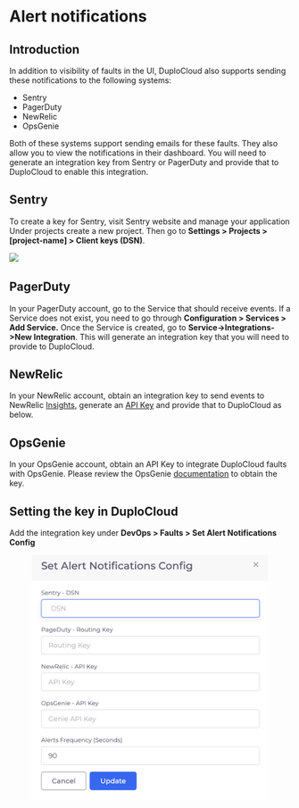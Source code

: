 # Alert notifications

## Introduction <a href="#0-toc-title" id="0-toc-title"></a>

In addition to visibility of faults in the UI, DuploCloud also supports sending these notifications to the following systems:&#x20;

* Sentry
* PagerDuty
* NewRelic
* OpsGenie

Both of these systems support sending emails for these faults. They also allow you to view the notifications in their dashboard. You will need to generate an integration key from Sentry or PagerDuty and provide that to DuploCloud to enable this integration.



## Sentry <a href="#1-toc-title" id="1-toc-title"></a>

To create a key for Sentry, visit Sentry website and manage your application Under projects create a new project. Then go to **Settings > Projects > \[project-name] > Client keys (DSN)**.

![](https://duplocloud.com/wp-content/uploads/2021/11/sentry.png)

## PagerDuty <a href="#2-toc-title" id="2-toc-title"></a>

In your PagerDuty account, go to the Service that should receive events. If a Service does not exist, you need to go through **Configuration > Services > Add Service.** Once the Service is created, go to **Service->Integrations->New Integration**. This will generate an integration key that you will need to provide to DuploCloud.

## NewRelic

In your NewRelic account, obtain an integration key to send events to NewRelic [Insights](https://docs.newrelic.com/docs/data-apis/ingest-apis/event-api/introduction-event-api/), generate an [API Key](https://docs.newrelic.com/docs/apis/intro-apis/new-relic-api-keys) and provide that to DuploCloud as below.

## OpsGenie

In your OpsGenie account, obtain an API Key to integrate DuploCloud faults with OpsGenie. Please review the OpsGenie [documentation](https://support.atlassian.com/opsgenie/docs/what-is-a-default-api-integration/) to obtain the key.

## Setting the key in DuploCloud <a href="#2-toc-title" id="2-toc-title"></a>

Add the integration key under **DevOps > Faults > Set Alert Notifications Config**&#x20;

&#x20;                                &#x20;

<figure><img src="../../../.gitbook/assets/Screen Shot 2022-10-20 at 7.11.57 PM.png" alt=""><figcaption></figcaption></figure>
